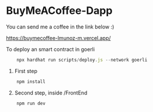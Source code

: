 # BuyMeACoffee-Dapp

You can send me a coffee in the link below :) 

https://buymecoffee-lmunoz-m.vercel.app/

To deploy an smart contract in goerli
```js
	npx hardhat run scripts/deploy.js --network goerli
```

1. First step
```js
	npm install
```
2. Second step, inside /FrontEnd 
```js
	npm run dev
```